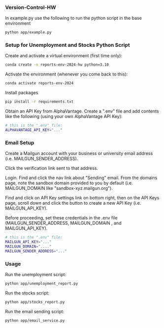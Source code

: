 ### Version-Control-HW

In example.py use the following to run the python script in the base environment 

```sh
python app/example.py
```

### Setup for Unemployment and Stocks Python Script

Create and activate a virtual environment (first time only):
```sh
conda create -n reports-env-2024-hw python=3.10
```

Activate the environment (whenever you come back to this):
```sh
conda activate reports-env-2024
```

Install packages
```sh
pip install -r requirements.txt
```

Obtain an API Key from AlphaVantage.
Create a ".env" file and add contents like the following (using your own AlphaVantage API Key):
```sh
# this is the ".env" file:
ALPHAVANTAGE_API_KEY="..."
```

### Email Setup
Create a Mailgun account with your business or university email address (i.e. MAILGUN_SENDER_ADDRESS). 

Click the verification link sent to that address.

Login. Find and click the nav link about "Sending" email. From the domains page, note the sandbox domain provided to you by default (i.e. MAILGUN_DOMAIN like "sandbox-xyz.mailgun.org").

Find and click on API Key settings link on bottom right, then on the API Keys page, scroll down and click the button to create a new API Key (i.e. MAILGUN_API_KEY).

Before proceeding, set these credentials in the .env file (MAILGUN_SENDER_ADDRESS, MAILGUN_DOMAIN , and MAILGUN_API_KEY).
```sh
# this is the ".env" file:
MAILGUN_API_KEY="..."
MAILGUN_DOMAIN="...."
MAILGUN_SENDER_ADDRESS="..."
```

### Usage

Run the unemployment script:
```sh
python app/unemployment_report.py
```

Run the stocks script:
```sh
python app/stocks_report.py
```

Run the email sending script:
```sh
python app/email_service.py
```